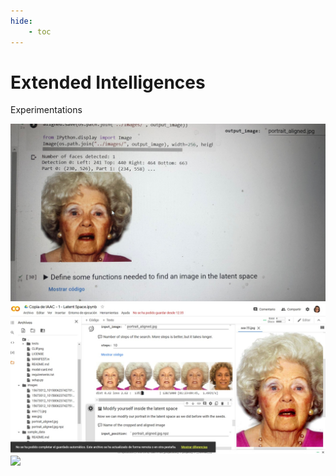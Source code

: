 ```yaml
---
hide:
    - toc
---
```


# Extended Intelligences


Experimentations

![](../images/ai/110.jpg)
![](../images/ai/111.jpg)
![](../images/ai/112.gif)